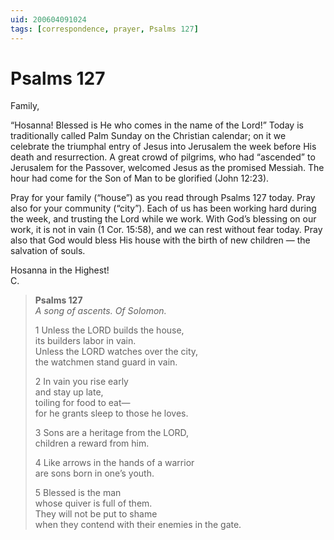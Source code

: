 ```yaml
---
uid: 200604091024
tags: [correspondence, prayer, Psalms 127]
---
```

  
# Psalms 127

Family,

“Hosanna! Blessed is He who comes in the name of the Lord!” Today is traditionally called Palm Sunday on the Christian calendar; on it we celebrate the triumphal entry of Jesus into Jerusalem the week before His death and resurrection. A great crowd of pilgrims, who had “ascended” to Jerusalem for the Passover, welcomed Jesus as the promised Messiah. The hour had come for the Son of Man to be glorified (John 12:23).

Pray for your family (“house”) as you read through Psalms 127 today. Pray also for your community (“city”). Each of us has been working hard during the week, and trusting the Lord while we work. With God’s blessing on our work, it is not in vain (1 Cor. 15:58), and we can rest without fear today. Pray also that God would bless His house with the birth of new children — the salvation of souls.

Hosanna in the Highest!  
C.

> **Psalms 127**  
> *A song of ascents. Of Solomon.*
> 
> 1 Unless the LORD builds the house,  
> its builders labor in vain.  
> Unless the LORD watches over the city,  
> the watchmen stand guard in vain.
> 
> 2 In vain you rise early  
> and stay up late,  
> toiling for food to eat—  
> for he grants sleep to those he loves.
> 
> 3 Sons are a heritage from the LORD,  
> children a reward from him.
> 
> 4 Like arrows in the hands of a warrior  
> are sons born in one’s youth.
> 
> 5 Blessed is the man  
> whose quiver is full of them.  
> They will not be put to shame  
> when they contend with their enemies in the gate.
